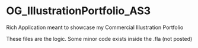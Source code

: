 # OG_IllustrationPortfolio_AS3
Rich Application meant to showcase my Commercial Illustration Portfolio

These files are the logic. Some minor code exists inside the .fla (not posted)